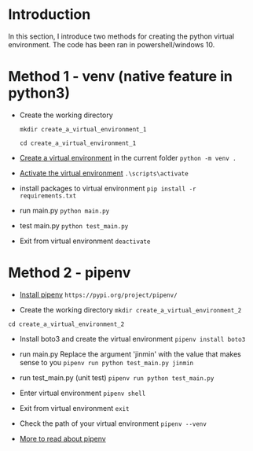 # Introduction
In this section, I introduce two methods for creating the python virtual environment. The code has been ran in powershell/windows 10. 

# Method 1 - venv (native feature in python3)
* Create the working directory

    ```mkdir create_a_virtual_environment_1```

    ```cd create_a_virtual_environment_1```

* [Create a virtual environment](https://docs.python.org/3/library/venv.html#creating-virtual-environments) in the current folder
```python -m venv .```

* [Activate the virtual environment](https://docs.python.org/3/library/venv.html)
```.\scripts\activate```

* install packages to virtual environment
```pip install -r requirements.txt```

* run main.py
```python main.py```

* test main.py
```python test_main.py```

* Exit from virtual environment
```deactivate```

# Method 2 - pipenv
* [Install pipenv](https://pypi.org/project/pipenv/)
```https://pypi.org/project/pipenv/```

* Create the working directory
 ```mkdir create_a_virtual_environment_2``` 
    
 ```cd create_a_virtual_environment_2```
    
* Install boto3 and create the virtual environment
```pipenv install boto3```

* run main.py
Replace the argument 'jinmin' with the value that makes sense to you
```pipenv run python test_main.py jinmin```

* run test_main.py (unit test)
```pipenv run python test_main.py```

* Enter virtual environment
```pipenv shell```

* Exit from virtual environment
```exit```

* Check the path of your virtual environment
```pipenv --venv```

* [More to read about pipenv](https://pipenv-fork.readthedocs.io/en/latest/advanced.html)

